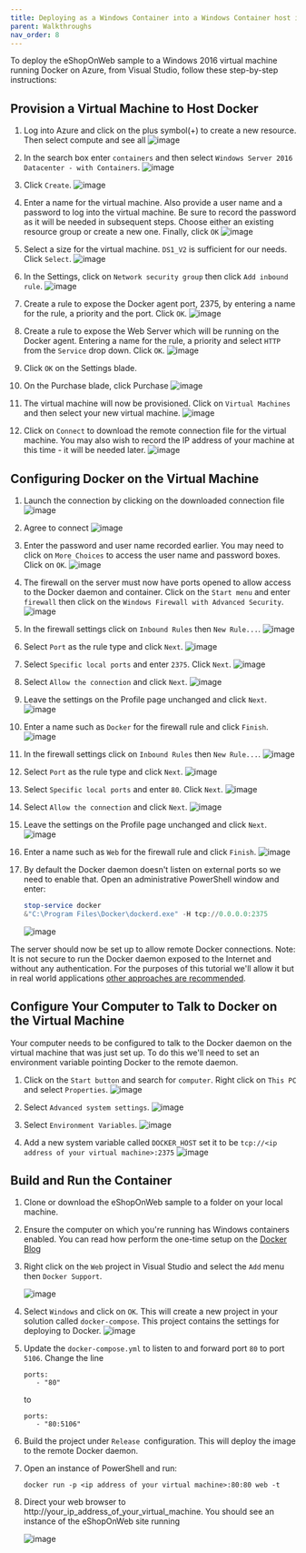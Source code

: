 ```yaml
---
title: Deploying as a Windows Container into a Windows Container host in Azure
parent: Walkthroughs
nav_order: 8
---
```


To deploy the eShopOnWeb sample to a Windows 2016 virtual machine running Docker on Azure, from Visual Studio, follow these step-by-step instructions:

## Provision a Virtual Machine to Host Docker

1. Log into Azure and click on the plus symbol(+) to create a new resource. Then select compute and see all
   ![image](https://github.com/user-attachments/assets/ff387ebf-4b89-403d-bf22-8b82cdc06577)

1. In the search box enter `containers` and then select `Windows Server 2016 Datacenter - with Containers`.
   ![image](https://github.com/user-attachments/assets/d51186ed-4cab-464a-8b25-28455f26388f)

1. Click `Create`.
   ![image](https://github.com/user-attachments/assets/e0e986e3-eadb-4097-a7e0-123ee349e105)

1. Enter a name for the virtual machine. Also provide a user name and a password to log into the virtual machine. Be sure to record the password as it will be needed in subsequent steps. Choose either an existing resource group or create a new one. Finally, click `OK`
   ![image](https://github.com/user-attachments/assets/136568ba-5292-4749-a5d7-9b97cd1634de)

1. Select a size for the virtual machine. `DS1_V2` is sufficient for our needs. Click `Select`.
   ![image](https://github.com/user-attachments/assets/e174eeec-bc24-4592-a153-7f3d0f795228)

1. In the Settings, click on `Network security group` then click `Add inbound rule`.
   ![image](https://github.com/user-attachments/assets/a9f149e1-89ef-4bb1-9fc1-30179471d237)

1. Create a rule to expose the Docker agent port, 2375, by entering a name for the rule, a priority and the port. Click `OK`.
   ![image](https://github.com/user-attachments/assets/57c06ff1-b8bc-4579-9174-c1fac9c0ced9)

1. Create a rule to expose the Web Server which will be running on the Docker agent. Entering a name for the rule, a priority and select `HTTP` from the `Service` drop down. Click `OK`.
   ![image](https://github.com/user-attachments/assets/01516ba3-dd2d-47ab-8c6b-9e35d46c1849)

1. Click `OK` on the Settings blade.
1. On the Purchase blade, click Purchase
   ![image](https://github.com/user-attachments/assets/bf986324-f705-4329-b494-b767f4ffc2ab)

1. The virtual machine will now be provisioned. Click on `Virtual Machines` and then select your new virtual machine.
   ![image](https://github.com/user-attachments/assets/62b64c2f-065a-49de-86af-8cf8ea9b998f)

1. Click on `Connect` to download the remote connection file for the virtual machine. You may also wish to record the IP address of your machine at this time - it will be needed later.
   ![image](https://github.com/user-attachments/assets/c625c211-db3e-477f-b9a2-46391cfba374)
 
## Configuring Docker on the Virtual Machine

1. Launch the connection by clicking on the downloaded connection file
   ![image](https://github.com/user-attachments/assets/93709409-67a0-418e-ad93-9b62511937cc)

1. Agree to connect
  ![image](https://github.com/user-attachments/assets/c0ff7ec8-4127-4ae2-bb51-d5dcea1de40c)

1. Enter the password and user name recorded earlier. You may need to click on `More Choices` to access the user name and password boxes. Click on `OK`.
   ![image](https://github.com/user-attachments/assets/981c7bc3-1d21-48a4-a201-bf5fdcd9e808)

1. The firewall on the server must now have ports opened to allow access to the Docker daemon and container. Click on the `Start menu` and enter `firewall` then click on the `Windows Firewall with Advanced Security`.
   ![image](https://github.com/user-attachments/assets/851d8548-1d13-41cc-b071-e4e047eb18be)

1. In the firewall settings click on `Inbound Rules` then `New Rule...`.
   ![image](https://github.com/user-attachments/assets/d11a6b89-646e-4363-82d2-1b6dd01b118e)

1. Select `Port` as the rule type and click `Next`.
   ![image](https://github.com/user-attachments/assets/24b051c4-c7a3-4e39-9db1-1481403aaf6e)

1. Select `Specific local ports` and enter `2375`. Click `Next`.
   ![image](https://github.com/user-attachments/assets/08fb4870-7d7f-4177-86f0-4b4ec4e7fe25)

1. Select `Allow the connection` and click `Next`.
   ![image](https://github.com/user-attachments/assets/a893330d-6d01-4a38-9d82-fd24d7d00216)

1. Leave the settings on the Profile page unchanged and click `Next`.
   ![image](https://github.com/user-attachments/assets/99867d71-24f3-40c7-b4ee-b1a3aecb6307)

1. Enter a name such as `Docker` for the firewall rule and click `Finish`.
   ![image](https://github.com/user-attachments/assets/05bc739e-3a83-4c30-a2b4-406cc06cad2b)

1. In the firewall settings click on `Inbound Rules` then `New Rule...`.
   ![image](https://github.com/user-attachments/assets/a0b1a5c8-f75b-427b-991e-3fbc89b91997)

1. Select `Port` as the rule type and click `Next`.
   ![image](https://github.com/user-attachments/assets/231c2444-13e9-46db-8afa-0c7058aa0847)

1. Select `Specific local ports` and enter `80`. Click `Next`.
   ![image](https://github.com/user-attachments/assets/b396e677-0688-4827-bcb0-622de098cd39)

1. Select `Allow the connection` and click `Next`.
   ![image](https://github.com/user-attachments/assets/1dcc2b17-e29f-431a-bd42-aca350d41c69)

1. Leave the settings on the Profile page unchanged and click `Next`.
   ![image](https://github.com/user-attachments/assets/f46937b1-0760-445f-970d-f2e801303d53)

1. Enter a name such as `Web` for the firewall rule and click `Finish`.
   ![image](https://github.com/user-attachments/assets/6aecd10c-9109-433c-b5fc-d927bb75fc92)

1. By default the Docker daemon doesn't listen on external ports so we need to enable that. Open an administrative PowerShell window and enter:

   ```powershell
   stop-service docker
   &"C:\Program Files\Docker\dockerd.exe" -H tcp://0.0.0.0:2375
   ```

   ![image](https://github.com/user-attachments/assets/be3b7014-bca0-47ea-9b29-fe176671edae)

The server should now be set up to allow remote Docker connections. Note: It is not secure to run the Docker daemon exposed to the Internet and without any authentication. For the purposes of this tutorial we'll allow it but in real world applications [other approaches are recommended](https://docs.docker.com/engine/security/https/).

## Configure Your Computer to Talk to Docker on the Virtual Machine

Your computer needs to be configured to talk to the Docker daemon on the virtual machine that was just set up. To do this we'll need to set an environment variable pointing Docker to the remote daemon.

1. Click on the `Start button` and search for `computer`. Right click on `This PC` and select `Properties`.
   ![image](https://github.com/user-attachments/assets/a79a069c-12cb-41c6-acf6-9956d0191827)

1. Select `Advanced system settings`.
   ![image](https://github.com/user-attachments/assets/939973e8-f01a-440e-9a69-2cb6e2196207)

1. Select `Environment Variables`.
   ![image](https://github.com/user-attachments/assets/82d984be-0981-48de-a8c9-5294817b9489)

1. Add a new system variable called `DOCKER_HOST` set it to be `tcp://<ip address of your virtual machine>:2375`
   ![image](https://github.com/user-attachments/assets/17fd1075-8eb1-4b16-bb39-e3ec47c1fff2)

## Build and Run the Container

1. Clone or download the eShopOnWeb sample to a folder on your local machine.

1. Ensure the computer on which you're running has Windows containers enabled. You can read how perform the one-time setup on the [Docker Blog](https://blog.docker.com/2016/09/build-your-first-docker-windows-server-container/)

1. Right click on the `Web` project in Visual Studio and select the `Add` menu then `Docker Support`.

   ![image](https://github.com/user-attachments/assets/8070268c-6aba-4e22-a013-6c03f11adfb0)

1. Select `Windows` and click on `OK`. This will create a new project in your solution called `docker-compose`. This project contains the settings for deploying to Docker.
   ![image](https://github.com/user-attachments/assets/635934e5-70e5-4696-97c1-ea0be963e0d3)

1. Update the `docker-compose.yml` to listen to and forward port `80` to port `5106`. Change the line

   ```docker
   ports:
      - "80"
   ```
   to

   ```docker
   ports:
      - "80:5106"
   ```

1. Build the project under `Release `configuration. This will deploy the image to the remote Docker daemon.

1. Open an instance of PowerShell and run:

   `docker run -p <ip address of your virtual machine>:80:80 web -t`

1. Direct your web browser to http://your_ip_address_of_your_virtual_machine. You should see an instance of the eShopOnWeb site running

   ![image](https://github.com/user-attachments/assets/77b0031e-5e84-4118-babb-1f774d87cd3d)
